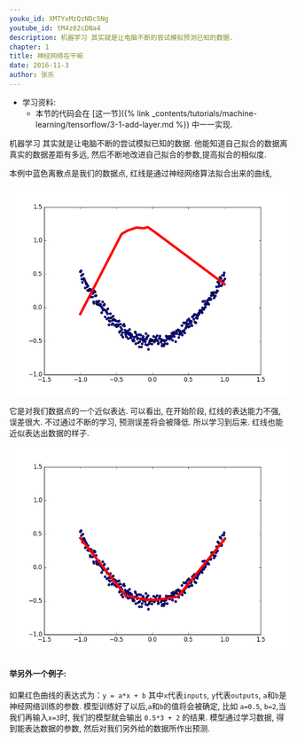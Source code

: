 ```yaml
---
youku_id: XMTYxMzQzNDc5Ng
youtube_id: tM4z02cDNa4
description: 机器学习 其实就是让电脑不断的尝试模拟预测已知的数据.
chapter: 1
title: 神经网络在干嘛
date: 2016-11-3
author: 张乐
---
```

* 学习资料:
  * 本节的代码会在 [这一节]({% link _contents/tutorials/machine-learning/tensorflow/3-1-add-layer.md %}) 中一一实现.

机器学习 其实就是让电脑不断的尝试模拟已知的数据.
他能知道自己拟合的数据离真实的数据差距有多远,
然后不断地改进自己拟合的参数,提高拟合的相似度.

本例中蓝色离散点是我们的数据点,
红线是通过神经网络算法拟合出来的曲线,

<img class='course-image' src='/static/results/tensorflow/1_3_1.png'>

它是对我们数据点的一个近似表达. 可以看出, 在开始阶段, 红线的表达能力不强, 误差很大.
不过通过不断的学习, 预测误差将会被降低. 所以学习到后来. 红线也能近似表达出数据的样子.

<img class='course-image' src='/static/results/tensorflow/1_3_2.png'>

#### 举另外一个例子:

如果红色曲线的表达式为：`y = a*x + b`
其中`x`代表`inputs`, 
`y`代表`outputs`, `a`和`b`是神经网络训练的参数.
模型训练好了以后,`a`和`b`的值将会被确定, 比如 `a=0.5`, `b=2`,当我们再输入`x=3`时,
我们的模型就会输出 `0.5*3 + 2` 的结果.
模型通过学习数据, 得到能表达数据的参数, 然后对我们另外给的数据所作出预测.
